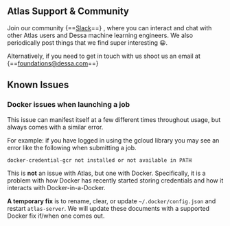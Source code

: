 ## Atlas Support & Community

Join our community {==[Slack](https://join.slack.com/t/dessa-community/shared_invite/enQtNzY5ODkxOTc3OTkwLTk4MTg5NmNkOTQ5OWVjNjk2YzY0OWJlNDkwNDlhY2NmNTQzNmRmYjkxNzc2N2JiOTYxZGVkMmFiMjRhYThiYzM)==}
, where you can interact and chat with other Atlas users and Dessa machine learning engineers.
We also periodically post things that we find super interesting 😀.

Alternatively, if you need to get in touch with us shoot us an email at {==[foundations@dessa.com](mailto:foundations@dessa.com)==}

## Known Issues

### Docker issues when launching a job

This issue can manifest itself at a few different times throughout usage, but always comes with a similar error.

For example: if you have logged in using the gcloud library you may see an error like the following when submitting a job.

```bash
docker-credential-gcr not installed or not available in PATH
```

This is **not** an issue with Atlas, but one with Docker. Specifically, it is a problem with how Docker has recently started storing credentials and how it interacts with Docker-in-a-Docker.

**A temporary fix** is to rename, clear, or update `~/.docker/config.json` and restart `atlas-server`. We will update these documents with a supported Docker fix if/when one comes out.